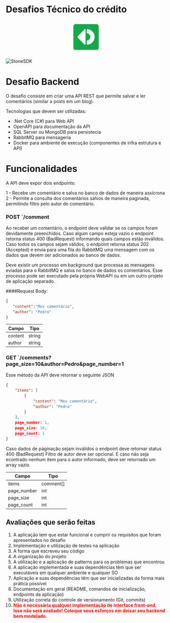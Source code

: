 <p align="center">
    <h1><strong>Desafios Técnico do crédito</strong></h1>
</p>
<p align="center">
    <img width=20% src="StoneLogo.png">
</p>

![StoneSDK](https://cloud.githubusercontent.com/assets/2567823/11539067/6300c838-990c-11e5-9831-4f8ce691859e.png)

# Desafio Backend

O desafio consiste em criar uma API REST que permite salvar e ler comentários (similar a posts em um blog).

Tecnologias que devem ser utilizadas:
- .Net Core (C#) para Web API
- OpenAPI para documentação da API
- SQL Server ou MongoDB para persistecia
- RabbitMQ para mensageria
- Docker para ambiente de execução (componentes de infra estrutura e API)

# Funcionalidades

A API deve expor dois endpoints:

1 - Recebe  um comentário e salva no banco de dados de maneira assícrona
2 - Permite a consulta dos comentários salvos de maneira paginada, permitindo filtro pelo autor do comentário. 


### POST `/comment

Ao receber um comentário, o endpoint deve validar se os campos foram devidamente preenchidos. 
Caso algum campo esteja vazio o endpoint retorna status 400 (BadRequest) informando quais campos estão inválidos.
Caso todos os campos sejam válidos, o endpoint retorna status 202 (Accepted) e envia para uma fila do RabbitMQ uma mensagem com os dados que devem ser adicionados ao banco de dados.

Deve existir um processo em background que processa as mensagens eviadas para o RabbitMQ e salva no banco de dados os comentários.
Esse processo pode ser executado pela própria WebAPI ou em um outro projeto de aplicação separado.

####Request Body:

```json
{
   "content":"Meu comentário",
   "author": "Pedro" 
}
```
| Campo       | Tipo   |
|-------------|--------|
| content     | string |
| author      | string |



### GET `/comments?page_size=10&author=Pedro&page_number=1
Esse método da API deve retornar o seguinte JSON
```json
{
	"items": [
		{
			"content": "Meu comentário",
			"author": "Pedro"     
		}
	],
    page_number: 1,
	page_size: 10,
	page_count: 1
}
```

Caso dados de páginação sejam inválidos o endpoint deve retornar status 400 (BadRequest)
Filtro de autor deve ser opcional. E caso não seja econtrado nenhum item para o autor informado, deve ser retornado um array vazio.

| Campo       | Tipo      |
|-------------|-----------|
| items       | comment[] |
| page_number | int       |
| page_size   | int       |
| page_count  | int       |

## Avaliações que serão feitas

1. A aplicação tem que estar funcional e cumprir os requisitos que foram apresentados no desafio
2. Implementação e utilização de testes na aplicação
3. A forma que escreveu seu código
4. A organização do projeto
5. A utilização e a aplicação de patterns para os problemas que encontrou
6. A aplicação implementada e suas dependências têm que ser executáveis em qualquer ambiente e qualquer SO
7. Aplicação e suas dependências têm que ser inicializadas da forma mais prática possível
8. Documentação em geral (README, comandos de inicialização, endpoints da aplicação)
9. Utilização correta do controle de versionamento (Git, commits)
10. **<span style="color:red">Não é necessária qualquer implementação de interface front-end. Isso não será avaliado! Coloque seus esforços em deixar seu backend bem modelado.</span>**
